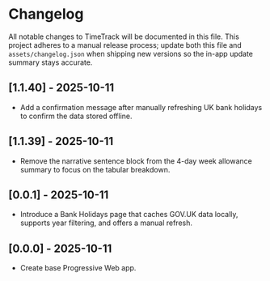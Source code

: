 # Changelog

All notable changes to TimeTrack will be documented in this file. This project adheres to a manual release process; update both this file and `assets/changelog.json` when shipping new versions so the in-app update summary stays accurate.

## [1.1.40] - 2025-10-11
- Add a confirmation message after manually refreshing UK bank holidays to confirm the data stored offline.

## [1.1.39] - 2025-10-11
- Remove the narrative sentence block from the 4-day week allowance summary to focus on the tabular breakdown.

## [0.0.1] - 2025-10-11
- Introduce a Bank Holidays page that caches GOV.UK data locally, supports year filtering, and offers a manual refresh.

## [0.0.0] - 2025-10-11
- Create base Progressive Web app.
